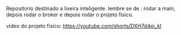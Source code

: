 Repositorio destinado a lixeira inteligente.
lembre se de : 
rodar a main, depois rodar o broker e depois rodar o projeto fisico. 

video do projeto fisico: https://youtube.com/shorts/DXH7d4ei_kI
